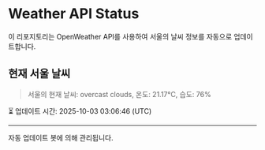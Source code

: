 
# Weather API Status

이 리포지토리는 OpenWeather API를 사용하여 서울의 날씨 정보를 자동으로 업데이트합니다.

## 현재 서울 날씨
> 서울의 현재 날씨: overcast clouds, 온도: 21.17°C, 습도: 76%

⏳ 업데이트 시간: 2025-10-03 03:06:46 (UTC)

---
자동 업데이트 봇에 의해 관리됩니다.
